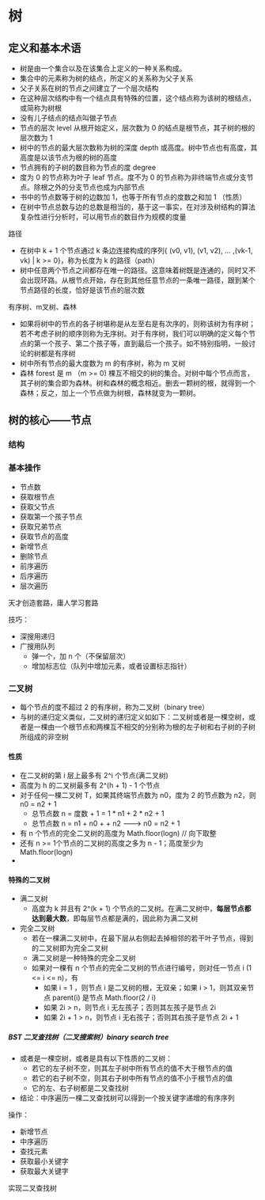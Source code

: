 # 树
## 定义和基本术语
+ 树是由一个集合以及在该集合上定义的一种关系构成。
+ 集合中的元素称为树的结点，所定义的关系称为父子关系
+ 父子关系在树的节点之间建立了一个层次结构
+ 在这种层次结构中有一个结点具有特殊的位置，这个结点称为该树的根结点，或简称为树根
+ 没有儿子结点的结点叫做子节点
+ 节点的层次 level 从根开始定义，层次数为 0 的结点是根节点，其子树的根的层次数为 1
+ 树中的节点的最大层次数称为树的深度 depth 或高度。树中节点也有高度，其高度是以该节点为根的树的高度
+ 节点拥有的子树的数目称为节点的度 degree
+ 度为 0 的节点称为叶子 leaf 节点。度不为 0 的节点称为非终端节点或分支节点。除根之外的分支节点也成为内部节点
+ 书中的节点数等于树的边数加 1，也等于所有节点的度数之和加 1 （性质）
+ 在树中节点总数与边的总数是相当的，基于这一事实，在对涉及树结构的算法复杂性进行分析时，可以用节点的数目作为规模的度量

路径
+ 在树中 k + 1 个节点通过 k 条边连接构成的序列{ (v0, v1), (v1, v2), ... ,(vk-1, vk) | k >= 0}，称为长度为 k 的路径（path）
+ 树中任意两个节点之间都存在唯一的路径。这意味着树既是连通的，同时又不会出现环路。从根节点开始，存在到其他任意节点的一条唯一路径，跟到某个节点路径的长度，恰好是该节点的层次数

有序树、m叉树、森林
+ 如果将树中的节点的各子树堪称是从左至右是有次序的，则称该树为有序树；若不考虑子树的顺序则称为无序树。对于有序树，我们可以明确的定义每个节点的第一个孩子、第二个孩子等，直到最后一个孩子。如不特别指明，一般讨论的树都是有序树
+ 树中所有节点的最大度数为 m 的有序树，称为 m 叉树
+ 森林 forest 是 m （m >= 0) 棵互不相交的树的集合。对树中每个节点而言，其子树的集合即为森林。树和森林的概念相近。删去一颗树的根，就得到一个森林；反之，加上一个节点做为树根，森林就变为一颗树。

## 树的核心——节点
### 结构
### 基本操作
+ 节点数
+ 获取根节点
+ 获取父节点
+ 获取第一个孩子节点
+ 获取兄弟节点
+ 获取节点的高度
+ 新增节点
+ 删除节点
+ 前序遍历
+ 后序遍历
+ 层次遍历

天才创造套路，庸人学习套路

技巧： 
+ 深搜用递归
+ 广搜用队列
  + 弹一个，加 n 个（不保留层次）
  + 增加标志位（队列中增加元素，或者设置标志指针）

### 二叉树
+ 每个节点的度不超过 2 的有序树，称为二叉树（binary tree）
+ 与树的递归定义类似，二叉树的递归定义如如下：二叉树或者是一棵空树，或者是一棵由一个根节点和两棵互不相交的分别称为根的左子树和右子树的子树所组成的非空树

#### 性质
+ 在二叉树的第 i 层上最多有 2^i 个节点(满二叉树)
+ 高度为 h 的二叉树最多有 2^(h + 1) - 1 个节点
+ 对于任何一棵二叉树 T，如果其终端节点数为 n0，度为 2 的节点数为 n2，则 n0 = n2 + 1
  + 总节点数 n = 度数 + 1 = 1 * n1 + 2 * n2 + 1
  + 总节点数 n = n1 + n0 + + n2 ---> n0 = n2 + 1
+ 有 n 个节点的完全二叉树的高度为 Math.floor(logn) // 向下取整
+ 还有 n >= 1个节点的二叉树的高度之多为 n - 1；高度至少为 Math.floor(logn)
+ 

#### 特殊的二叉树

+ 满二叉树
  + 高度为 k 并且有 2^(k + 1) 个节点的二叉树。在满二叉树中，**每层节点都达到最大数**，即每层节点都是满的，因此称为满二叉树
+ 完全二叉树
  + 若在一棵满二叉树中，在最下层从右侧起去掉相邻的若干叶子节点，得到的二叉树即为完全二叉树
  + 满二叉树是一种特殊的完全二叉树
  + 如果对一棵有 n 个节点的完全二叉树的节点进行编号，则对任一节点 i (1 <= i <= n)，有
    + 如果 i = 1 ，则节点 i 是二叉树的根，无双亲；如果 i > 1，则其双亲节点 parent(i) 是节点 Math.floor(2 / i)
    + 如果 2i > n，则节点 i 无左孩子；否则其左孩子是节点 2i
    + 如果 2i + 1 > n，则节点 i 无右孩子；否则其右孩子是节点 2i + 1

##### BST 二叉查找树（二叉搜索树）binary search tree
+ 或者是一棵空树，或者是具有以下性质的二叉树：
  + 若它的左子树不空，则其左子树中所有节点的值不大于根节点的值
  + 若它的右子树不空，则其右子树中所有节点的值不小于根节点的值
  + 它的左、右子树都是二叉查找树
+ 结论：中序遍历一棵二叉查找树可以得到一个按关键字递增的有序序列

操作：
+ 新增节点
+ 中序遍历
+ 查找元素
+ 获取最小关键字
+ 获取最大关键字

实现二叉查找树
